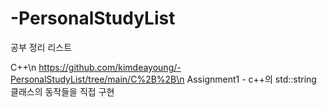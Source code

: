 # -PersonalStudyList
공부 정리 리스트

C++\n
https://github.com/kimdeayoung/-PersonalStudyList/tree/main/C%2B%2B\n
Assignment1 - c++의 std::string 클래스의 동작들을 직접 구현
